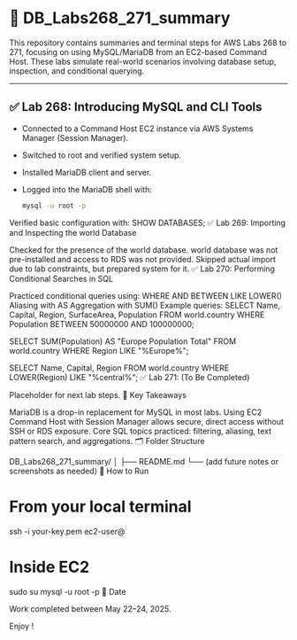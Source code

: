 # 📘 DB_Labs268_271_summary

This repository contains summaries and terminal steps for AWS Labs 268 to 271, focusing on using MySQL/MariaDB from an EC2-based Command Host. These labs simulate real-world scenarios involving database setup, inspection, and conditional querying.

---

## ✅ Lab 268: Introducing MySQL and CLI Tools

- Connected to a Command Host EC2 instance via AWS Systems Manager (Session Manager).
- Switched to root and verified system setup.
- Installed MariaDB client and server.
- Logged into the MariaDB shell with:

  ```bash
  mysql -u root -p
Verified basic configuration with:
SHOW DATABASES;
✅ Lab 269: Importing and Inspecting the world Database

Checked for the presence of the world database.
world database was not pre-installed and access to RDS was not provided.
Skipped actual import due to lab constraints, but prepared system for it.
✅ Lab 270: Performing Conditional Searches in SQL

Practiced conditional queries using:
WHERE
AND
BETWEEN
LIKE
LOWER()
Aliasing with AS
Aggregation with SUM()
Example queries:
SELECT Name, Capital, Region, SurfaceArea, Population
FROM world.country
WHERE Population BETWEEN 50000000 AND 100000000;

SELECT SUM(Population) AS "Europe Population Total"
FROM world.country
WHERE Region LIKE "%Europe%";

SELECT Name, Capital, Region
FROM world.country
WHERE LOWER(Region) LIKE "%central%";
✅ Lab 271: (To Be Completed)

Placeholder for next lab steps.
🧠 Key Takeaways

MariaDB is a drop-in replacement for MySQL in most labs.
Using EC2 Command Host with Session Manager allows secure, direct access without SSH or RDS exposure.
Core SQL topics practiced: filtering, aliasing, text pattern search, and aggregations.
🗂️ Folder Structure

DB_Labs268_271_summary/
│
├── README.md
└── (add future notes or screenshots as needed)
🚀 How to Run

# From your local terminal
ssh -i your-key.pem ec2-user@<your-ec2-public-ip>

# Inside EC2
sudo su
mysql -u root -p
📅 Date

Work completed between May 22–24, 2025.

Enjoy !